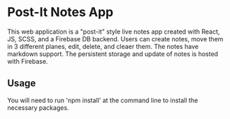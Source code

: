# Post-It Notes App
This web application is a "post-it" style live notes app created with React, JS, SCSS, and a Firebase DB backend. Users can create notes, move them in 3 different planes, edit, delete, and cleaer them. The notes have markdown support. The persistent storage and update of notes is hosted with Firebase. 

## Usage
You will need to run 'npm install' at the command line to install the necessary packages.